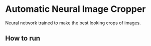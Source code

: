# Automatic Neural Image Cropper
Neural network trained to make the best looking crops of images.

## How to run
